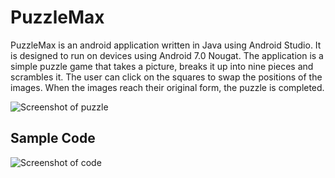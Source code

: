 # PuzzleMax

PuzzleMax is an android application written in Java using Android Studio. It is designed to run on devices using Android 7.0 Nougat. The application is a simple puzzle game that takes a picture, breaks it up into nine pieces and scrambles it. The user can click on the squares to swap the positions of the images. When the images reach their original form, the puzzle is completed.

![Screenshot of puzzle](https://imgur.com/TZeCRtm.png)  

## Sample Code

![Screenshot of code](https://i.imgur.com/MGjGCzl.png)  
